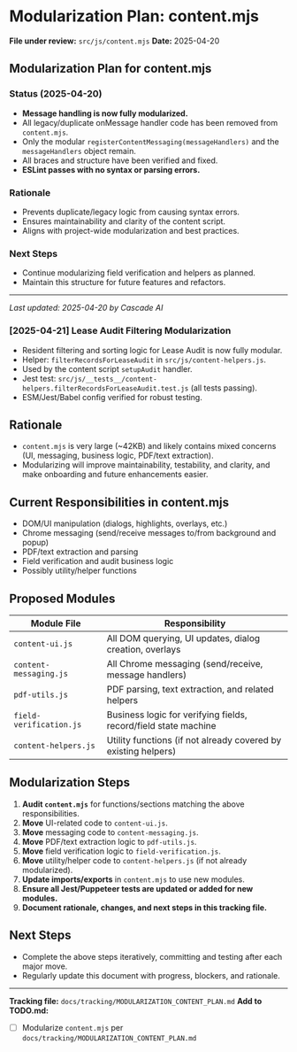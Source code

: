 # Modularization Plan: content.mjs

**File under review:** `src/js/content.mjs`
**Date:** 2025-04-20

## Modularization Plan for content.mjs

### Status (2025-04-20)
- **Message handling is now fully modularized.**
- All legacy/duplicate onMessage handler code has been removed from `content.mjs`.
- Only the modular `registerContentMessaging(messageHandlers)` and the `messageHandlers` object remain.
- All braces and structure have been verified and fixed.
- **ESLint passes with no syntax or parsing errors.**

### Rationale
- Prevents duplicate/legacy logic from causing syntax errors.
- Ensures maintainability and clarity of the content script.
- Aligns with project-wide modularization and best practices.

### Next Steps
- Continue modularizing field verification and helpers as planned.
- Maintain this structure for future features and refactors.

---

*Last updated: 2025-04-20 by Cascade AI*

### [2025-04-21] Lease Audit Filtering Modularization
- Resident filtering and sorting logic for Lease Audit is now fully modular.
- Helper: `filterRecordsForLeaseAudit` in `src/js/content-helpers.js`.
- Used by the content script `setupAudit` handler.
- Jest test: `src/js/__tests__/content-helpers.filterRecordsForLeaseAudit.test.js` (all tests passing).
- ESM/Jest/Babel config verified for robust testing.

## Rationale

- `content.mjs` is very large (~42KB) and likely contains mixed concerns (UI, messaging, business logic, PDF/text extraction).
- Modularizing will improve maintainability, testability, and clarity, and make onboarding and future enhancements easier.

## Current Responsibilities in content.mjs

- DOM/UI manipulation (dialogs, highlights, overlays, etc.)
- Chrome messaging (send/receive messages to/from background and popup)
- PDF/text extraction and parsing
- Field verification and audit business logic
- Possibly utility/helper functions

## Proposed Modules

| Module File             | Responsibility                                                  |
| ----------------------- | --------------------------------------------------------------- |
| `content-ui.js`         | All DOM querying, UI updates, dialog creation, overlays         |
| `content-messaging.js`  | All Chrome messaging (send/receive, message handlers)           |
| `pdf-utils.js`          | PDF parsing, text extraction, and related helpers               |
| `field-verification.js` | Business logic for verifying fields, record/field state machine |
| `content-helpers.js`    | Utility functions (if not already covered by existing helpers)  |

## Modularization Steps

1. **Audit `content.mjs`** for functions/sections matching the above responsibilities.
2. **Move** UI-related code to `content-ui.js`.
3. **Move** messaging code to `content-messaging.js`.
4. **Move** PDF/text extraction logic to `pdf-utils.js`.
5. **Move** field verification logic to `field-verification.js`.
6. **Move** utility/helper code to `content-helpers.js` (if not already modularized).
7. **Update imports/exports** in `content.mjs` to use new modules.
8. **Ensure all Jest/Puppeteer tests are updated or added for new modules.**
9. **Document rationale, changes, and next steps in this tracking file.**

## Next Steps

- Complete the above steps iteratively, committing and testing after each major move.
- Regularly update this document with progress, blockers, and rationale.

---

**Tracking file:** `docs/tracking/MODULARIZATION_CONTENT_PLAN.md`
**Add to TODO.md:**

- [ ] Modularize `content.mjs` per `docs/tracking/MODULARIZATION_CONTENT_PLAN.md`
